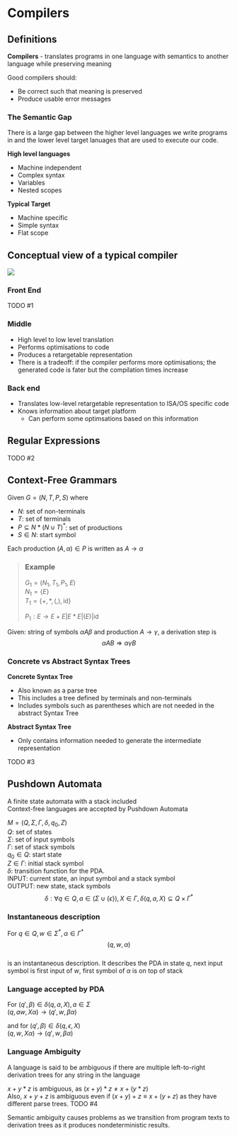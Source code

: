 # Compilers

## Definitions

**Compilers** - translates programs in one language with semantics to another language while preserving meaning

Good compilers should:
- Be correct such that meaning is preserved
- Produce usable error messages


### The Semantic Gap
There is a large gap between the higher level languages we write programs in and the lower level target lanuages that are used to execute our code.  

**High level languages**
- Machine independent
- Complex syntax
- Variables
- Nested scopes

**Typical Target**
- Machine specific
- Simple syntax
- Flat scope

## Conceptual view of a typical compiler
![](Compiler_Overview.png)

### Front End
TODO #1


### Middle
- High level to low level translation
- Performs optimisations to code
- Produces a retargetable representation
- There is a tradeoff: if the compiler performs more optimisations; the generated code is fater but the compilation times increase


### Back end
 - Translates low-level retargetable representation to ISA/OS specific code
 - Knows information about target platform
   - Can perform some optimsations based on this information

## Regular Expressions
TODO #2


## Context-Free Grammars
Given $G = (N, T, P, S)$ where
- $N$: set of non-terminals
- $T$: set of terminals
- $P \subseteq N * (N \cup T)^*$: set of productions
- $S \in N$: start symbol

Each production $(A, \alpha) \in P$ is written as $A \rightarrow \alpha$

> ### Example
> $G_1 = (N_1, T_1, P_1, E)$  
> $N_1 = \{E\}$  
> $T_1 = \{+, *, (, ), \text{id}\}$
> 
> $P_1 : E \rightarrow E + E | E * E | (E) | \text{id}$

Given: string of symbols $\alpha A \beta$ and production $A \rightarrow \gamma$, a derivation step is
$$ \alpha A B \Rightarrow \alpha \gamma B$$

### Concrete vs Abstract Syntax Trees

**Concrete Syntax Tree**
- Also known as a parse tree
- This includes a tree defined by terminals and non-terminals
- Includes symbols such as parentheses which are not needed in the abstract Syntax Tree

**Abstract Syntax Tree**
- Only contains information needed to generate the intermediate representation
  
TODO #3

## Pushdown Automata
A finite state automata with a stack included  
Context-free languages are accepted by Pushdown Automata

$M = (Q, \Sigma, \Gamma, \delta, q_0, Z)$  
$Q$: set of states  
$\Sigma$: set of input symbols  
$\Gamma$: set of stack symbols    
$q_0 \in Q$: start state  
$Z \in \Gamma$: initial stack symbol  
$\delta$: transition function for the PDA.  
INPUT: current state, an input symbol and a stack symbol  
OUTPUT: new state, stack symbols
$$\delta: \forall q \in Q, a \in (\Sigma \cup \{\epsilon\}), X \in \Gamma, \delta(q, a, X) \subseteq Q \times \Gamma^*$$

### Instantaneous description
For $q \in Q, w \in \Sigma^*, \alpha \in \Gamma^*$  
$$(q, w, \alpha)$$  
is an instantaneous description. It describes the PDA in state $q$, next input symbol is first input of $w$, first symbol of $\alpha$ is on top of stack

### Language accepted by PDA

For $(q', \beta) \in \delta(q, a, X), a \in \Sigma$  
$(q, aw, X\alpha) \rightarrow (q', w, \beta\alpha)$  

and for $(q', \beta) \in \delta(q, \epsilon, X)$  
$(q, w, X\alpha) \rightarrow (q', w, \beta\alpha)$

### Language Ambiguity
A language is said to be ambiguous if there are multiple left-to-right derivation trees for any string in the language

$x+y*z$ is ambiguous, as $(x+y)*z \neq x+(y*z)$  
Also, $x+y+z$ is ambiguous even if $(x+y) +z \equiv x + (y+z)$ as they have different parse trees.
TODO #4

Semantic ambiguity causes problems as we transition from program texts to derivation trees as it produces nondeterministic results.
